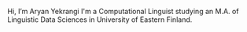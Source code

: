 Hi, I’m Aryan Yekrangi
I'm a Computational Linguist studying an M.A. of Linguistic Data Sciences in University of Eastern Finland.
